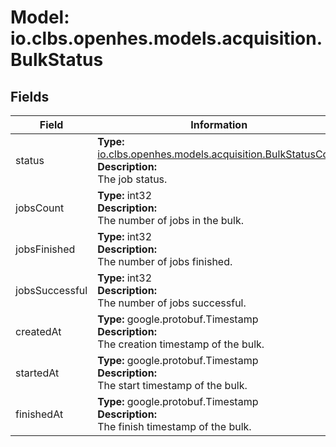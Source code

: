 # Model: io.clbs.openhes.models.acquisition.BulkStatus

## Fields

| Field | Information |
| --- | --- |
| status | <b>Type:</b> [io.clbs.openhes.models.acquisition.BulkStatusCode](model-io-clbs-openhes-models-acquisition-bulkstatuscode.md)<br><b>Description:</b><br>The job status. |
| jobsCount | <b>Type:</b> int32<br><b>Description:</b><br>The number of jobs in the bulk. |
| jobsFinished | <b>Type:</b> int32<br><b>Description:</b><br>The number of jobs finished. |
| jobsSuccessful | <b>Type:</b> int32<br><b>Description:</b><br>The number of jobs successful. |
| createdAt | <b>Type:</b> google.protobuf.Timestamp<br><b>Description:</b><br>The creation timestamp of the bulk. |
| startedAt | <b>Type:</b> google.protobuf.Timestamp<br><b>Description:</b><br>The start timestamp of the bulk. |
| finishedAt | <b>Type:</b> google.protobuf.Timestamp<br><b>Description:</b><br>The finish timestamp of the bulk. |

